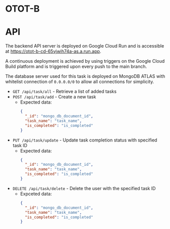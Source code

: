 # OTOT-B

# API

The backend API server is deployed on Google Cloud Run and is accessible at https://otot-b-cd-65vjwih74a-as.a.run.app.

A continuous deployment is achieved by using triggers on the Google Cloud Build platform and is triggered upon every push to the main branch.

The database server used for this task is deployed on MongoDB ATLAS with whitelist connection of `0.0.0.0/0` to allow all connections for simplicity.

- `GET /api/task/all` - Retrieve a list of added tasks
- `POST /api/task/add` - Create a new task
  - Expected data:
    ```json
    {
      "_id": "mongo_db_document_id",
      "task_name": "task_name",
      "is_completed": "is_completed"
    }
    ```
- `PUT /api/task/update` - Update task completion status with specified task ID
  - Expected data:
    ```json
    {
      "_id": "mongo_db_document_id",
      "task_name": "task_name",
      "is_completed": "is_completed"
    }
    ```
- `DELETE /api/task/delete` - Delete the user with the specified task ID
  - Expceted data:
    ```json
    {
      "_id": "mongo_db_document_id",
      "task_name": "task_name",
      "is_completed": "is_completed"
    }
    ```
